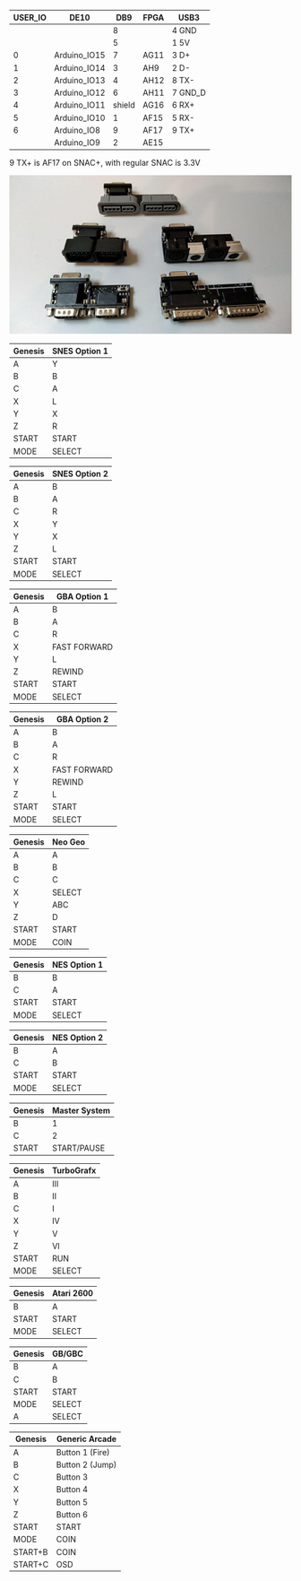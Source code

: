 | USER_IO | DE10         | DB9 | FPGA  | USB3
| ------- | ------------ | --- | ----- | --------
|         |              | 8   |       | 4 GND  
|         |              | 5   |       | 1 5V   
| 0       | Arduino_IO15 | 7   | AG11  | 3 D+   
| 1       | Arduino_IO14 | 3   | AH9   | 2 D-   
| 2       | Arduino_IO13 | 4   | AH12  | 8 TX-  
| 3       | Arduino_IO12 | 6   | AH11  | 7 GND_D
| 4       | Arduino_IO11 | shield | AG16  | 6 RX+  
| 5       | Arduino_IO10 | 1   | AF15  | 5 RX-  
| 6       | Arduino_IO8  | 9   | AF17  | 9 TX+  
|         | Arduino_IO9  | 2   | AE15  |        

9 TX+ is AF17 on SNAC+, with regular SNAC is 3.3V

![splitters](photos/splitters.jpg?raw=true "splitters")

| Genesis | SNES Option 1
| ------- | ------------
| A       | Y
| B       | B
| C       | A
| X       | L
| Y       | X
| Z       | R
| START   | START
| MODE    | SELECT

| Genesis | SNES Option 2
| ------- | ------------
| A       | B
| B       | A
| C       | R
| X       | Y
| Y       | X
| Z       | L
| START   | START
| MODE    | SELECT


| Genesis | GBA Option 1
| ------- | ------------
| A       | B
| B       | A
| C       | R
| X       | FAST FORWARD
| Y       | L
| Z       | REWIND
| START   | START
| MODE    | SELECT

| Genesis | GBA Option 2
| ------- | ------------
| A       | B
| B       | A
| C       | R
| X       | FAST FORWARD
| Y       | REWIND
| Z       | L
| START   | START
| MODE    | SELECT


| Genesis | Neo Geo
| ------- | ------------
| A       | A
| B       | B
| C       | C
| X       | SELECT
| Y       | ABC
| Z       | D
| START   | START
| MODE    | COIN


| Genesis | NES Option 1
| ------- | ------------
| B       | B
| C       | A
| START   | START
| MODE    | SELECT

| Genesis | NES Option 2
| ------- | ------------
| B       | A
| C       | B
| START   | START
| MODE    | SELECT


| Genesis | Master System
| ------- | ------------
| B       | 1
| C       | 2
| START   | START/PAUSE


| Genesis | TurboGrafx
| ------- | ------------
| A       | III
| B       | II
| C       | I
| X       | IV
| Y       | V
| Z       | VI
| START   | RUN
| MODE    | SELECT


| Genesis | Atari 2600
| ------- | ------------
| B       | A
| START   | START
| MODE    | SELECT


| Genesis | GB/GBC
| ------- | ------------
| B       | A
| C       | B
| START   | START
| MODE    | SELECT
| A       | SELECT


| Genesis | Generic Arcade
| ------- | ------------
| A       | Button 1 (Fire)
| B       | Button 2 (Jump)
| C       | Button 3 
| X       | Button 4
| Y       | Button 5
| Z       | Button 6
| START   | START
| MODE    | COIN
| START+B | COIN
| START+C | OSD
